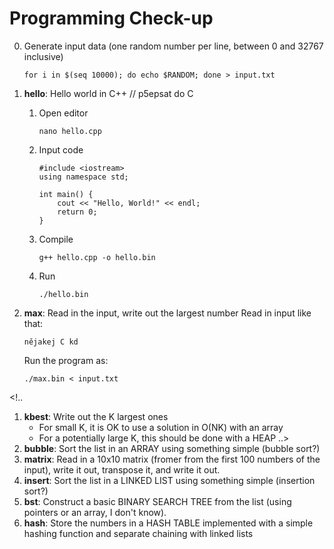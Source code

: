 # Programming Check-up

0. Generate input data (one random number per line, between 0 and 32767 inclusive)

       for i in $(seq 10000); do echo $RANDOM; done > input.txt
    
1. **hello**: Hello world in C++ // p5epsat do C
    1. Open editor
    
           nano hello.cpp
    1. Input code

           #include <iostream>
           using namespace std;
           
           int main() {
               cout << "Hello, World!" << endl;
               return 0;
           }
    1. Compile
     
           g++ hello.cpp -o hello.bin
    1. Run
    
           ./hello.bin

1. **max**: Read in the input, write out the largest number
   Read in input like that:    
   
       nějakej C kd
       
   Run the program as:
   
       ./max.bin < input.txt
<!..
1. **kbest**: Write out the K largest ones
    * For small K, it is OK to use a solution in O(NK) with an array
    * For a potentially large K, this should be done with a HEAP
..>
1. **bubble**: Sort the list in an ARRAY using something simple (bubble sort?)
1. **matrix**: Read in a 10x10 matrix (fromer from the first 100 numbers of the input), write it out, transpose it, and write it out.
1. **insert**: Sort the list in a LINKED LIST using something simple (insertion sort?)
1. **bst**: Construct a basic BINARY SEARCH TREE from the list (using pointers or an array, I don't know).
1. **hash**: Store the numbers in a HASH TABLE implemented with a simple hashing function and separate chaining with linked lists
